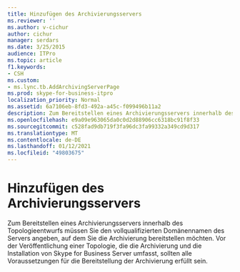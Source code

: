 ```yaml
---
title: Hinzufügen des Archivierungsservers
ms.reviewer: ''
ms.author: v-cichur
author: cichur
manager: serdars
ms.date: 3/25/2015
audience: ITPro
ms.topic: article
f1.keywords:
- CSH
ms.custom:
- ms.lync.tb.AddArchivingServerPage
ms.prod: skype-for-business-itpro
localization_priority: Normal
ms.assetid: 6a7106eb-8fd3-492a-a45c-f099496b11a2
description: Zum Bereitstellen eines Archivierungsservers innerhalb des Topologieentwurfs müssen Sie den vollqualifizierten Domänennamen des Servers angeben, auf dem Sie die Archivierung bereitstellen möchten. Vor der Veröffentlichung einer Topologie, die die Archivierung und die Installation von Skype for Business Server umfasst, sollten alle Voraussetzungen für die Bereitstellung der Archivierung erfüllt sein.
ms.openlocfilehash: e9a09e963065da0c0d2d88906cc6318bc91f8f33
ms.sourcegitcommit: c528fad9db719f3fa96dc3fa99332a349cd9d317
ms.translationtype: MT
ms.contentlocale: de-DE
ms.lasthandoff: 01/12/2021
ms.locfileid: "49803675"
---
```

# <a name="add-archiving-server"></a>Hinzufügen des Archivierungsservers
 
Zum Bereitstellen eines Archivierungsservers innerhalb des Topologieentwurfs müssen Sie den vollqualifizierten Domänennamen des Servers angeben, auf dem Sie die Archivierung bereitstellen möchten. Vor der Veröffentlichung einer Topologie, die die Archivierung und die Installation von Skype for Business Server umfasst, sollten alle Voraussetzungen für die Bereitstellung der Archivierung erfüllt sein. 
  

